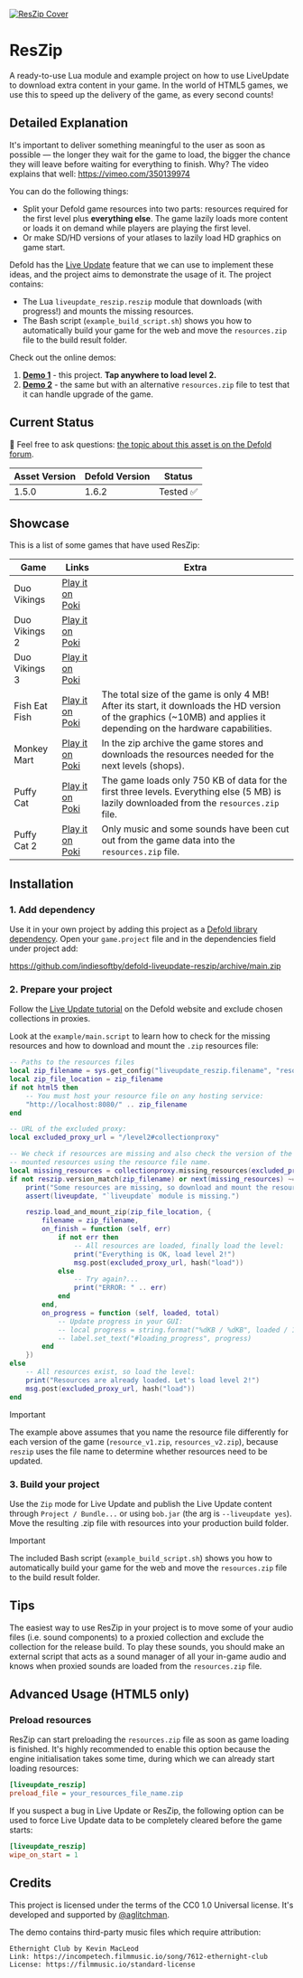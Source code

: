 [![ResZip Cover](cover.jpg)](https://github.com/indiesoftby/defold-liveupdate-reszip)

# ResZip

A ready-to-use Lua module and example project on how to use LiveUpdate to download extra content in your game. In the world of HTML5 games, we use this to speed up the delivery of the game, as every second counts!

## Detailed Explanation

It's important to deliver something meaningful to the user as soon as possible — the longer they wait for the game to load, the bigger the chance they will leave before waiting for everything to finish. Why? The video explains that well: https://vimeo.com/350139974

You can do the following things:
- Split your Defold game resources into two parts: resources required for the first level plus **everything else**. The game lazily loads more content or loads it on demand while players are playing the first level.
- Or make SD/HD versions of your atlases to lazily load HD graphics on game start.

Defold has the [Live Update](https://defold.com/manuals/live-update/) feature that we can use to implement these ideas, and the project aims to demonstrate the usage of it. The project contains:

- The Lua `liveupdate_reszip.reszip` module that downloads (with progress!) and mounts the missing resources.
- The Bash script (`example_build_script.sh`) shows you how to automatically build your game for the web and move the `resources.zip` file to the build result folder.

Check out the online demos:
1. [**Demo 1**](https://indiesoftby.github.io/defold-liveupdate-reszip/latest/index.html) - this project. **Tap anywhere to load level 2.**
2. [**Demo 2**](https://indiesoftby.github.io/defold-liveupdate-reszip/alt-version/index.html) - the same but with an alternative `resources.zip` file to test that it can handle upgrade of the game.

## Current Status

💬 Feel free to ask questions: [the topic about this asset is on the Defold forum](https://forum.defold.com/t/use-live-update-to-improve-load-speed-of-html5-game/67686).

| Asset Version   | Defold Version | Status        |
| --------------- | -------------- | ------------- |
| 1.5.0           | 1.6.2          | Tested ✅     |

## Showcase

This is a list of some games that have used ResZip:

| Game            | Links | Extra |
| --------------- | ----- | ----- |
| Duo Vikings     | [Play it on Poki](https://poki.com/en/g/duo-vikings) |
| Duo Vikings 2   | [Play it on Poki](https://poki.com/en/g/duo-vikings-2) |
| Duo Vikings 3   | [Play it on Poki](https://poki.com/en/g/duo-vikings-3) |
| Fish Eat Fish   | [Play it on Poki](https://poki.com/en/g/fish-eat-fish) | The total size of the game is only 4 MB! After its start, it downloads the HD version of the graphics (~10MB) and applies it depending on the hardware capabilities. |
| Monkey Mart     | [Play it on Poki](https://poki.com/en/g/monkey-mart) | In the zip archive the game stores and downloads the resources needed for the next levels (shops). |
| Puffy Cat       | [Play it on Poki](https://poki.com/en/g/puffy-cat) | The game loads only 750 KB of data for the first three levels. Everything else (5 MB) is lazily downloaded from the `resources.zip` file. |
| Puffy Cat 2     | [Play it on Poki](https://poki.com/en/g/puffy-cat-2) | Only music and some sounds have been cut out from the game data into the `resources.zip` file. |

## Installation

### 1. Add dependency

Use it in your own project by adding this project as a [Defold library dependency](http://www.defold.com/manuals/libraries/). Open your `game.project` file and in the dependencies field under project add:

https://github.com/indiesoftby/defold-liveupdate-reszip/archive/main.zip

### 2. Prepare your project

Follow the [Live Update tutorial](https://defold.com/manuals/live-update/) on the Defold website and exclude chosen collections in proxies.

Look at the `example/main.script` to learn how to check for the missing resources and how to download and mount the `.zip` resources file:

```lua
-- Paths to the resources files
local zip_filename = sys.get_config("liveupdate_reszip.filename", "resources.zip")
local zip_file_location = zip_filename
if not html5 then
    -- You must host your resource file on any hosting service:
    "http://localhost:8080/" .. zip_filename
end

-- URL of the excluded proxy:
local excluded_proxy_url = "/level2#collectionproxy"

-- We check if resources are missing and also check the version of the currently
-- mounted resources using the resource file name.
local missing_resources = collectionproxy.missing_resources(excluded_proxy_url)
if not reszip.version_match(zip_filename) or next(missing_resources) ~= nil then
    print("Some resources are missing, so download and mount the resources archive...")
    assert(liveupdate, "`liveupdate` module is missing.")

    reszip.load_and_mount_zip(zip_file_location, {
        filename = zip_filename,
        on_finish = function (self, err)
            if not err then
                -- All resources are loaded, finally load the level:
                print("Everything is OK, load level 2!")
                msg.post(excluded_proxy_url, hash("load"))
            else
                -- Try again?...
                print("ERROR: " .. err)
            end
        end,
        on_progress = function (self, loaded, total)
            -- Update progress in your GUI:
            -- local progress = string.format("%dKB / %dKB", loaded / 1024, total / 1024)
            -- label.set_text("#loading_progress", progress)
        end
    })
else
    -- All resources exist, so load the level:
    print("Resources are already loaded. Let's load level 2!")
    msg.post(excluded_proxy_url, hash("load"))
end
```

> [!IMPORTANT]
> The example above assumes that you name the resource file differently for each version of the game (`resource_v1.zip`, `resources_v2.zip`), because `reszip` uses the file name to determine whether resources need to be updated.

### 3. Build your project

Use the `Zip` mode for Live Update and publish the Live Update content through `Project / Bundle...` or using `bob.jar` (the arg is `--liveupdate yes`). Move the resulting .zip file with resources into your production build folder.

> [!IMPORTANT]
> The included Bash script (`example_build_script.sh`) shows you how to automatically build your game for the web and move the `resources.zip` file to the build result folder.

## Tips

The easiest way to use ResZip in your project is to move some of your audio files (i.e. sound components) to a proxied collection and exclude the collection for the release build. To play these sounds, you should make an external script that acts as a sound manager of all your in-game audio and knows when proxied sounds are loaded from the `resources.zip` file.

## Advanced Usage (HTML5 only)

### Preload resources

ResZip can start preloading the `resources.zip` file as soon as game loading is finished. It's highly recommended to enable this option because the engine initialisation takes some time, during which we can already start loading resources:

```ini
[liveupdate_reszip]
preload_file = your_resources_file_name.zip
```

If you suspect a bug in Live Update or ResZip, the following option can be used to force Live Update data to be completely cleared before the game starts:

```ini
[liveupdate_reszip]
wipe_on_start = 1
```

## Credits

This project is licensed under the terms of the CC0 1.0 Universal license. It's developed and supported by [@aglitchman](https://github.com/aglitchman). 

The demo contains third-party music files which require attribution:
```
Ethernight Club by Kevin MacLeod
Link: https://incompetech.filmmusic.io/song/7612-ethernight-club
License: https://filmmusic.io/standard-license
```
